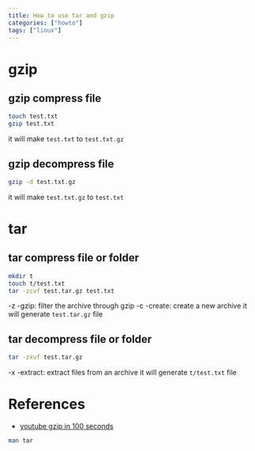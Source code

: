 ```yaml
---
title: How to use tar and gzip
categories: ["howto"]
tags: ["linux"]
---
```


# gzip

## gzip compress file

```sh
touch test.txt
gzip test.txt
```

it will make `test.txt` to `test.txt.gz`

## gzip decompress file

```sh
gzip -d test.txt.gz
```

it will make `test.txt.gz` to `test.txt`

# tar

## tar compress file or folder

```sh
mkdir t
touch t/test.txt
tar -zcvf test.tar.gz test.txt
```

-z -gzip: filter the archive through gzip
-c -create: create a new archive
it will generate `test.tar.gz` file

## tar decompress file or folder

```sh
tar -zxvf test.tar.gz
```

-x -extract: extract files from an archive
it will generate `t/test.txt` file

# References

- [youtube gzip in 100 seconds](https://www.youtube.com/watch?v=NLtt4S9ErIA)

```sh
man tar
```
